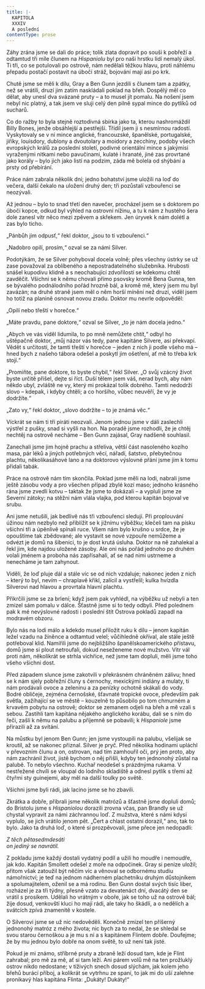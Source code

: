 ```yaml
---
title: |-
  KAPITOLA
  XXXIV
  A poslední
contentType: prose
---
```


Záhy zrána jsme se dali do práce; tolik zlata dopravit po souši k pobřeží a odtamtud tři míle člunem na _Hispaniolu_ byl pro naši hrstku lidí nemalý úkol. Ti tři, co se potulovali po ostrově, nám nedělali těžkou hlavu, proti náhlému přepadu postačí postavit na úbočí stráž, bojování mají asi po krk.

Chutě jsme se měli k dílu, Gray a Ben Gunn jezdili s člunem tam a zpátky, než se vrátili, druzí jim zatím naskládali poklad na břeh. Dospělý měl co dělat, aby unesl dva svázané pruty – a to musel jít pomalu. Na nošení jsem nebyl nic platný, a tak jsem ve sluji celý den pilně sypal mince do pytlíků od sucharů.

Co do ražby to byla stejně roztodivná sbírka jako ta, kterou nashromáždil Billy Bones, jenže obsáhlejší a pestřejší. Třídil jsem ji s nesmírnou radostí. Vyskytovaly se v ní mince anglické, francouzské, španělské, portugalské, jiříky, louisdory, dublony a dvoutolary a moidory a zecchiny, podoby všech evropských králů za poslední století, podivné orientální mince s jakýmisi vyraženými nitkami nebo pavučinami, kulaté i hranaté, jiné zas provrtané jako korály – bylo jich jako listí na podzim, záda mě bolela od shýbání a prsty od přebírání.

Práce nám zabrala několik dní; jedno bohatství jsme uložili na loď do večera, další čekalo na uložení druhý den; tři pozůstalí vzbouřenci se neozývali.

Až jednou – bylo to snad třetí den navečer, procházel jsem se s doktorem po úbočí kopce, odkud byl výhled na ostrovní nížinu, a tu k nám z hustého šera dole zanesl vítr něco mezi zpěvem a skřekem. Jen úryvek k nám dolétl a zas bylo ticho.

„Pánbůh jim odpusť,“ řekl doktor, „jsou to ti vzbouřenci.“

„Nadobro opilí, prosím,“ ozval se za námi Silver.

Podotýkám, že se Silver pohyboval docela volně; přes všechny ústrky se už zase považoval za oblíbeného a nepostradatelného služebníka. Hrubosti snášel kupodivu klidně a s neochabující zdvořilostí se kdekomu chtěl zavděčit. Všichni se k němu chovali přímo psovsky kromě Bena Gunna, ten se bývalého podnálodního pořád hrozně bál, a kromě mě, který jsem mu byl zavázán; na druhé straně jsem měl o něm horší mínění než druzí, viděl jsem ho totiž na planině osnovat novou zradu. Doktor mu nevrle odpověděl:

„Opilí nebo třeští v horečce.“

„Máte pravdu, pane doktore,“ ozval se Silver, „to je nám docela jedno.“

„Abych ve vás viděl lidumila, to po mně nemůžete chtít,“ odbyl ho uštěpačně doktor, „můj názor vás tedy, pane kapitáne Silvere, asi překvapí. Vědět s určitostí, že tamti třeští v horečce – jeden z nich ji podle všeho má – hned bych z našeho tábora odešel a poskytl jim ošetření, ať mě to třeba krk stojí.“

„Promiňte, pane doktore, to byste chybil,“ řekl Silver. „O svůj vzácný život byste určitě přišel, dejte si říct. Duší tělem jsem váš, nerad bych, aby nám někdo ubyl, zvláště ne vy, který mi prokázal tolik dobrého. Tamti nedodrží slovo – kdepak, i kdyby chtěli; a co horšího, vůbec neuvěří, že vy je dodržíte.“

„Zato vy,“ řekl doktor, „slovo dodržíte – to je známá věc.“

Víckrát se nám ti tři piráti neozvali. Jenom jednou jsme v dáli zaslechli výstřel z pušky, snad si vyšli na hon. Na poradě jsme rozhodli, že je chtěj nechtěj na ostrově necháme – Ben Gunn zajásal, Gray nadšeně souhlasil.

Zanechali jsme jim hojně prachu a střeliva, větší část nasoleného kozího masa, pár léků a jiných potřebných věcí, nářadí, šatstvo, přebytečnou plachtu, několikasáhové lano a na doktorovo výslovné přání jsme jim k tomu přidali tabák.

Práce na ostrově nám tím skončila. Poklad jsme měli na lodi, nabrali jsme ještě zásobu vody a pro všechen případ zbylé kozí maso; jednoho krásného rána jsme zvedli kotvu – taktak že jsme to dokázali – a vypluli jsme ze Severní zátoky; na stěžni nám vlála vlajka, pod kterou kapitán bojoval ve srubu.

Ani jsme netušili, jak bedlivě nás tři vzbouřenci sledují. Při proplouvání úžinou nám nezbylo než přiblížit se k jižnímu výběžku; klečeli tam na písku všichni tři a úpěnlivě spínali ruce. Všem nám bylo krušno u srdce, že je opouštíme tak zbědované; ale vystavit se nové vzpouře nemůžeme a odvézt je domů na šibenici, to je dost krutá úsluha. Doktor na ně zahalekal a řekl jim, kde najdou uložené zásoby. Ale oni nás pořád jednoho po druhém volali jménem a proboha nás zapřísahali, ať se nad nimi ustrneme a nenecháme je tam zahynout.

Viděli, že loď pluje dál a stále víc se od nich vzdaluje; nakonec jeden z nich – který to byl, nevím – chraplavě křikl, zalícil a vystřelil; kulka hvízdla Silverovi nad hlavou a provrtala hlavní plachtu.

Přikrčili jsme se za brlení; když jsem pak vyhlédl, na výběžku už nebyli a ten zmizel sám pomalu v dálce. Šťastně jsme si to tedy odbyli. Před polednem pak k mé nevýslovné radosti i poslední štít Ostrova pokladů zapadl na modravém obzoru.

Bylo nás na lodi málo a kdekdo musel přiložit ruku k dílu – jenom kapitán ležel vzadu na žíněnce a odtamtud velel; vůčihledně okříval, ale stále ještě potřeboval klid. Namířili jsme do nejbližšího španělskoamerického přístavu, domů jsme si plout netroufali, dokud neseženeme nové mužstvo. Vítr vál proti nám, několikrát se strhla vichřice, než jsme tam dopluli, měli jsme toho všeho všichni dost.

Před západem slunce jsme zakotvili v překrásném chráněném zálivu; hned se k nám sjely pobřežní čluny s černochy, mexickými indiány a mulaty, ti nám prodávali ovoce a zeleninu a za penízky ochotně skákali do vody. Bodré obličeje, zejména černošské, šťavnaté tropické ovoce, především pak světla, zažíhající se ve městě – kouzelně to působilo po tom chmurném a krvavém pobytu na ostrově; doktor se zemanem odjeli na břeh a mě vzali s sebou. Zastihli tam kapitána nějakého anglického korábu, dali se s ním do řeči, zašli k němu na palubu a příjemně se pobavili; k _Hispaniole_ jsme přirazili až za svítání.

Na můstku byl jenom Ben Gunn; jen jsme vystoupili na palubu, všelijak se kroutil, až se nakonec přiznal. Silver je pryč. Před několika hodinami upláchl v převozním člunu a on, ostrovan, nad tím zamhouřil oči, prý jen proto, aby nám zachránil život, jistě bychom o něj přišli, kdyby ten jednonohý zůstal na palubě. To nebylo všechno. Kuchař neodešel s prázdnýma rukama. V nestřežené chvíli se vloupal do lodního skladiště a odnesl pytlík s třemi až čtyřmi sty guinejemi, aby měl na další toulky po světě.

Všichni jsme byli rádi, jak lacino jsme se ho zbavili.

Zkrátka a dobře, přibrali jsme několik matrózů a šťastně jsme dopluli domů; do Bristolu jsme s _Hispaniolou_ dorazili zrovna včas, pan Brandly se už chystal vypravit za námi záchrannou loď. Z mužstva, které s námi kdysi vyplulo, se jich vrátilo jenom pět. „Čert a chlast ostatní dorazil,“ ano, tak to bylo. Jako ta druhá loď, o které si prozpěvovali, jsme přece jen nedopadli:

_Z těch pětasedmdesáti  
on jediný se navrátil._

Z pokladu jsme každý dostali vydatný podíl a užili ho moudře i nemoudře, jak kdo. Kapitán Smollett odešel z moře na odpočinek. Gray si peníze uložil; přitom však zatoužil být něčím víc a věnoval se odbornému studiu námořnictví; je teď na jednom nádherném plachetníku druhým důstojníkem a spolumajitelem, oženil se a má rodinu. Ben Gunn dostal svých tisíc liber, rozházel je za tři týdny, přesně vzato za devatenáct dní, dvacátý den se vrátil s prosíkem. Udělali ho vrátným v oboře, jak se toho už na ostrově bál; žije dosud, venkovští kluci ho mají rádi, ale taky ho škádlí, a o nedělích a svátcích zpívá znamenitě v kostele.

O Silverovi jsme se už nic nedověděli. Konečně zmizel ten příšerný jednonohý matróz z mého života; nic bych za to nedal, že se shledal se svou starou černoškou a je mu s ní a s kapitánem Flintem dobře. Doufejme; že by mu jednou bylo dobře na onom světě, to už není tak jisté.

Pokud je mi známo, stříbrné pruty a zbraně leží dosud tam, kde je Flint zahrabal; pro mě za mě, ať si tam leží. Ani párem volů mě na ten prožluklý ostrov nikdo nedostane; v tíživých snech dosud slýchám, jak kolem jeho břehů burácí příboj, a kolikrát se vytrhnu ze spaní, to jak mi do uší zalehne pronikavý hlas kapitána Flinta: „Dukáty! Dukáty!“
